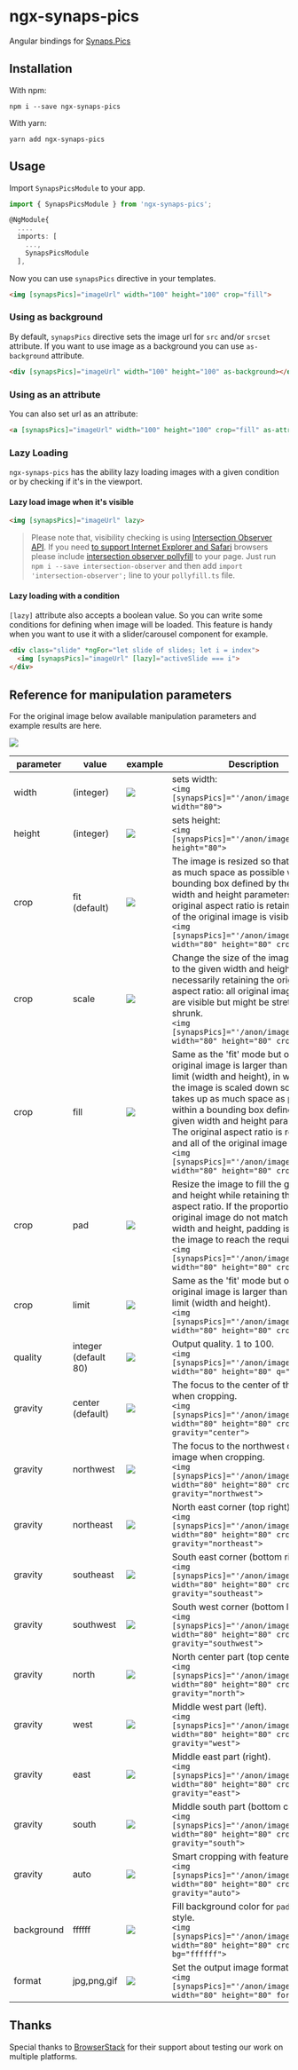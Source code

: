 # ngx-synaps-pics

Angular bindings for [Synaps.Pics](https://synaps.pics)

## Installation

With npm:
```
npm i --save ngx-synaps-pics
```

With yarn:
```
yarn add ngx-synaps-pics
```

## Usage

Import `SynapsPicsModule` to your app.

```ts
import { SynapsPicsModule } from 'ngx-synaps-pics';

@NgModule{
  ....
  imports: [
    ...,
    SynapsPicsModule
  ],
```

Now you can use `synapsPics` directive in your templates.

```html
<img [synapsPics]="imageUrl" width="100" height="100" crop="fill">
```

### Using as background

By default, `synapsPics` directive sets the image url for `src` and/or `srcset` attribute. If you want to use image as a background you can use `as-background` attribute.

```html
<div [synapsPics]="imageUrl" width="100" height="100" as-background></div>
```

### Using as an attribute

You can also set url as an attribute:

```html
<a [synapsPics]="imageUrl" width="100" height="100" crop="fill" as-attr="href">Link to image</a>
```

### Lazy Loading

`ngx-synaps-pics` has the ability lazy loading images with a given condition or by checking if it's in the viewport.

#### Lazy load image when it's visible

```html
<img [synapsPics]="imageUrl" lazy>
```

> Please note that, visibility checking is using [Intersection Observer API](https://developer.mozilla.org/en-US/docs/Web/API/Intersection_Observer_API). If you need [to support Internet Explorer and Safari](https://www.caniuse.com/#feat=intersectionobserver) browsers please include [intersection observer pollyfill](https://www.npmjs.com/package/intersection-observer) to your page. Just run `npm i --save intersection-observer` and then add `import 'intersection-observer';` line to your `pollyfill.ts` file.

#### Lazy loading with a condition

`[lazy]` attribute also accepts a boolean value. So you can write some conditions for defining when image will be loaded. This feature is handy when you want to use it with a slider/carousel component for example.

```html
<div class="slide" *ngFor="let slide of slides; let i = index">
  <img [synapsPics]="imageUrl" [lazy]="activeSlide === i">
</div>
```

## Reference for manipulation parameters

For the original image below available manipulation parameters and example results are here.

![](https://img.synaps.pics/anon/image_bla.jpg)

parameter | value | example | Description
--- | --- | --- | ---
width | (integer) | ![](https://img.synaps.pics/anon/w_80/image_bla.jpg) | sets width: <br>```<img [synapsPics]="'/anon/image_bla.jpg'" width="80">```
height | (integer) | ![](https://img.synaps.pics/anon/h_80/image_bla.jpg) | sets height: <br>```<img [synapsPics]="'/anon/image_bla.jpg'" height="80">```
crop | fit (default) | ![](https://img.synaps.pics/anon/w_80,h_80,c_fit/image_bla.jpg) | The image is resized so that it takes up as much space as possible within a bounding box defined by the given width and height parameters. The original aspect ratio is retained and all of the original image is visible.<br>```<img [synapsPics]="'/anon/image_bla.jpg'" width="80" height="80" crop="fit">```
crop | scale | ![](https://img.synaps.pics/anon/w_80,h_80,c_scale/image_bla.jpg) | Change the size of the image exactly to the given width and height without necessarily retaining the original aspect ratio: all original image parts are visible but might be stretched or shrunk.<br>```<img [synapsPics]="'/anon/image_bla.jpg'" width="80" height="80" crop="scale">```
crop | fill | ![](https://img.synaps.pics/anon/w_80,h_80,c_fill/image_bla.jpg) | Same as the 'fit' mode but only if the original image is larger than the given limit (width and height), in which case the image is scaled down so that it takes up as much space as possible within a bounding box defined by the given width and height parameters. The original aspect ratio is retained and all of the original image is visible.<br>```<img [synapsPics]="'/anon/image_bla.jpg'" width="80" height="80" crop="fill">```
crop | pad | ![](https://img.synaps.pics/anon/w_80,h_80,c_pad,b_rgb:000000/image_bla.jpg) | Resize the image to fill the given width and height while retaining the original aspect ratio. If the proportions of the original image do not match the given width and height, padding is added to the image to reach the required size.<br>```<img [synapsPics]="'/anon/image_bla.jpg'" width="80" height="80" crop="pad">```
crop | limit | ![](https://img.synaps.pics/anon/w_80,h_80,c_limit/image_bla.jpg) | Same as the 'fit' mode but only if the original image is larger than the given limit (width and height).<br>```<img [synapsPics]="'/anon/image_bla.jpg'" width="80" height="80" crop="limit">```
quality | integer (default 80) | ![](https://img.synaps.pics/anon/w_80,h_80,q_40/image_bla.jpg) | Output quality. 1 to 100.<br>```<img [synapsPics]="'/anon/image_bla.jpg'" width="80" height="80" q="40">```
gravity | center (default) | ![](https://img.synaps.pics/anon/w_80,h_80,c_fill,g_center/image_bla.jpg) | The focus to the center of the image when cropping.<br>```<img [synapsPics]="'/anon/image_bla.jpg'" width="80" height="80" crop="fill" gravity="center">```
gravity | northwest | ![](https://img.synaps.pics/anon/w_80,h_80,c_fill,g_northwest/image_bla.jpg) | The focus to the northwest of the image when cropping.<br>```<img [synapsPics]="'/anon/image_bla.jpg'" width="80" height="80" crop="fill" gravity="northwest">```
gravity | northeast | ![](https://img.synaps.pics/anon/w_80,h_80,c_fill,g_northeast/image_bla.jpg) | North east corner (top right).<br>```<img [synapsPics]="'/anon/image_bla.jpg'" width="80" height="80" crop="fill" gravity="northeast">```
gravity | southeast | ![](https://img.synaps.pics/anon/w_80,h_80,c_fill,g_southeast/image_bla.jpg) | South east corner (bottom right).<br>```<img [synapsPics]="'/anon/image_bla.jpg'" width="80" height="80" crop="fill" gravity="southeast">```
gravity | southwest | ![](https://img.synaps.pics/anon/w_80,h_80,c_fill,g_southwest/image_bla.jpg) | South west corner (bottom left).<br>```<img [synapsPics]="'/anon/image_bla.jpg'" width="80" height="80" crop="fill" gravity="southwest">```
gravity | north | ![](https://img.synaps.pics/anon/w_80,h_80,c_fill,g_north/image_bla.jpg) | North center part (top center).<br>```<img [synapsPics]="'/anon/image_bla.jpg'" width="80" height="80" crop="fill" gravity="north">```
gravity | west | ![](https://img.synaps.pics/anon/w_80,h_80,c_fill,g_west/image_bla.jpg) | Middle west part (left).<br>```<img [synapsPics]="'/anon/image_bla.jpg'" width="80" height="80" crop="fill" gravity="west">```
gravity | east | ![](https://img.synaps.pics/anon/w_80,h_80,c_fill,g_east/image_bla.jpg) | Middle east part (right).<br>```<img [synapsPics]="'/anon/image_bla.jpg'" width="80" height="80" crop="fill" gravity="east">```
gravity | south | ![](https://img.synaps.pics/anon/w_80,h_80,c_fill,g_south/image_bla.jpg) | Middle south part (bottom center).<br>```<img [synapsPics]="'/anon/image_bla.jpg'" width="80" height="80" crop="fill" gravity="south">```
gravity | auto | ![](https://img.synaps.pics/anon/w_80,h_80,c_fill,g_auto/image_bla.jpg) | Smart cropping with feature detection.<br>```<img [synapsPics]="'/anon/image_bla.jpg'" width="80" height="80" crop="fill" gravity="auto">```
background | ffffff | ![](https://img.synaps.pics/anon/w_80,h_80,c_pad,b_rgb:ffffff/image_bla.jpg) | Fill background color for `pad` crop style.<br>```<img [synapsPics]="'/anon/image_bla.jpg'" width="80" height="80" crop="pad" bg="ffffff">```
format | jpg,png,gif | ![](https://img.synaps.pics/anon/w_80,h_80,f_gif/image_bla.jpg) | Set the output image format.<br>```<img [synapsPics]="'/anon/image_bla.jpg'" width="80" height="80" format="gif">```

## Thanks

Special thanks to [BrowserStack](https://www.browserstack.com) for their support about testing our work on multiple platforms.
